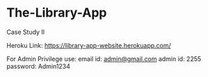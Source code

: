 # The-Library-App
Case Study II

Heroku Link: https://library-app-website.herokuapp.com/

For Admin Privilege use:
email id: admin@gmail.com
admin id: 2255
password: Admin1234

